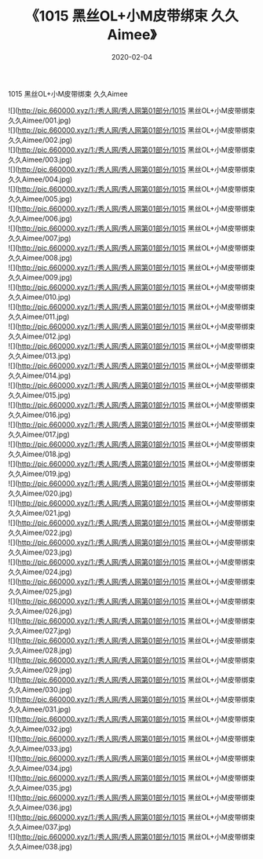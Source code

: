 ﻿---
layout: post
title:  《1015 黑丝OL+小M皮带绑束 久久Aimee》
date:   2020-02-04
img: http://pic.660000.xyz/1:/秀人网/秀人网第01部分/1015 黑丝OL+小M皮带绑束 久久Aimee/000.jpg
categories: [美女, 清纯, 唯美]
---

1015 黑丝OL+小M皮带绑束 久久Aimee

  ![](http://pic.660000.xyz/1:/秀人网/秀人网第01部分/1015 黑丝OL+小M皮带绑束 久久Aimee/001.jpg) <br> ![](http://pic.660000.xyz/1:/秀人网/秀人网第01部分/1015 黑丝OL+小M皮带绑束 久久Aimee/002.jpg) <br> ![](http://pic.660000.xyz/1:/秀人网/秀人网第01部分/1015 黑丝OL+小M皮带绑束 久久Aimee/003.jpg) <br> ![](http://pic.660000.xyz/1:/秀人网/秀人网第01部分/1015 黑丝OL+小M皮带绑束 久久Aimee/004.jpg) <br> ![](http://pic.660000.xyz/1:/秀人网/秀人网第01部分/1015 黑丝OL+小M皮带绑束 久久Aimee/005.jpg) <br> ![](http://pic.660000.xyz/1:/秀人网/秀人网第01部分/1015 黑丝OL+小M皮带绑束 久久Aimee/006.jpg) <br> ![](http://pic.660000.xyz/1:/秀人网/秀人网第01部分/1015 黑丝OL+小M皮带绑束 久久Aimee/007.jpg) <br> ![](http://pic.660000.xyz/1:/秀人网/秀人网第01部分/1015 黑丝OL+小M皮带绑束 久久Aimee/008.jpg) <br> ![](http://pic.660000.xyz/1:/秀人网/秀人网第01部分/1015 黑丝OL+小M皮带绑束 久久Aimee/009.jpg) <br> ![](http://pic.660000.xyz/1:/秀人网/秀人网第01部分/1015 黑丝OL+小M皮带绑束 久久Aimee/010.jpg) <br> ![](http://pic.660000.xyz/1:/秀人网/秀人网第01部分/1015 黑丝OL+小M皮带绑束 久久Aimee/011.jpg) <br> ![](http://pic.660000.xyz/1:/秀人网/秀人网第01部分/1015 黑丝OL+小M皮带绑束 久久Aimee/012.jpg) <br> ![](http://pic.660000.xyz/1:/秀人网/秀人网第01部分/1015 黑丝OL+小M皮带绑束 久久Aimee/013.jpg) <br> ![](http://pic.660000.xyz/1:/秀人网/秀人网第01部分/1015 黑丝OL+小M皮带绑束 久久Aimee/014.jpg) <br> ![](http://pic.660000.xyz/1:/秀人网/秀人网第01部分/1015 黑丝OL+小M皮带绑束 久久Aimee/015.jpg) <br> ![](http://pic.660000.xyz/1:/秀人网/秀人网第01部分/1015 黑丝OL+小M皮带绑束 久久Aimee/016.jpg) <br> ![](http://pic.660000.xyz/1:/秀人网/秀人网第01部分/1015 黑丝OL+小M皮带绑束 久久Aimee/017.jpg) <br> ![](http://pic.660000.xyz/1:/秀人网/秀人网第01部分/1015 黑丝OL+小M皮带绑束 久久Aimee/018.jpg) <br> ![](http://pic.660000.xyz/1:/秀人网/秀人网第01部分/1015 黑丝OL+小M皮带绑束 久久Aimee/019.jpg) <br> ![](http://pic.660000.xyz/1:/秀人网/秀人网第01部分/1015 黑丝OL+小M皮带绑束 久久Aimee/020.jpg) <br> ![](http://pic.660000.xyz/1:/秀人网/秀人网第01部分/1015 黑丝OL+小M皮带绑束 久久Aimee/021.jpg) <br> ![](http://pic.660000.xyz/1:/秀人网/秀人网第01部分/1015 黑丝OL+小M皮带绑束 久久Aimee/022.jpg) <br> ![](http://pic.660000.xyz/1:/秀人网/秀人网第01部分/1015 黑丝OL+小M皮带绑束 久久Aimee/023.jpg) <br> ![](http://pic.660000.xyz/1:/秀人网/秀人网第01部分/1015 黑丝OL+小M皮带绑束 久久Aimee/024.jpg) <br> ![](http://pic.660000.xyz/1:/秀人网/秀人网第01部分/1015 黑丝OL+小M皮带绑束 久久Aimee/025.jpg) <br> ![](http://pic.660000.xyz/1:/秀人网/秀人网第01部分/1015 黑丝OL+小M皮带绑束 久久Aimee/026.jpg) <br> ![](http://pic.660000.xyz/1:/秀人网/秀人网第01部分/1015 黑丝OL+小M皮带绑束 久久Aimee/027.jpg) <br> ![](http://pic.660000.xyz/1:/秀人网/秀人网第01部分/1015 黑丝OL+小M皮带绑束 久久Aimee/028.jpg) <br> ![](http://pic.660000.xyz/1:/秀人网/秀人网第01部分/1015 黑丝OL+小M皮带绑束 久久Aimee/029.jpg) <br> ![](http://pic.660000.xyz/1:/秀人网/秀人网第01部分/1015 黑丝OL+小M皮带绑束 久久Aimee/030.jpg) <br> ![](http://pic.660000.xyz/1:/秀人网/秀人网第01部分/1015 黑丝OL+小M皮带绑束 久久Aimee/031.jpg) <br> ![](http://pic.660000.xyz/1:/秀人网/秀人网第01部分/1015 黑丝OL+小M皮带绑束 久久Aimee/032.jpg) <br> ![](http://pic.660000.xyz/1:/秀人网/秀人网第01部分/1015 黑丝OL+小M皮带绑束 久久Aimee/033.jpg) <br> ![](http://pic.660000.xyz/1:/秀人网/秀人网第01部分/1015 黑丝OL+小M皮带绑束 久久Aimee/034.jpg) <br> ![](http://pic.660000.xyz/1:/秀人网/秀人网第01部分/1015 黑丝OL+小M皮带绑束 久久Aimee/035.jpg) <br> ![](http://pic.660000.xyz/1:/秀人网/秀人网第01部分/1015 黑丝OL+小M皮带绑束 久久Aimee/036.jpg) <br> ![](http://pic.660000.xyz/1:/秀人网/秀人网第01部分/1015 黑丝OL+小M皮带绑束 久久Aimee/037.jpg) <br> ![](http://pic.660000.xyz/1:/秀人网/秀人网第01部分/1015 黑丝OL+小M皮带绑束 久久Aimee/038.jpg) <br>